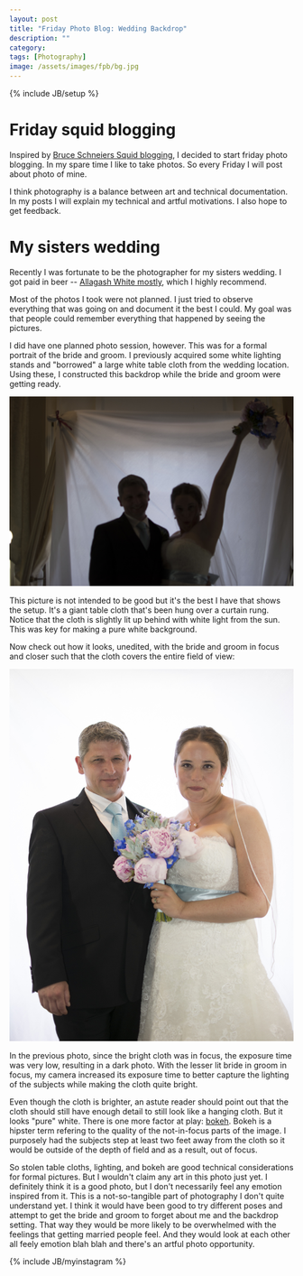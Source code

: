 ```yaml
---
layout: post
title: "Friday Photo Blog: Wedding Backdrop"
description: ""
category: 
tags: [Photography]
image: /assets/images/fpb/bg.jpg
---
```

{% include JB/setup %}

# Friday squid blogging

Inspired by [Bruce Schneiers Squid blogging](https://www.schneier.com/cgi-bin/mt/mt-search.cgi?search=squid&__mode=tag&IncludeBlogs=2&limit=10&page=1),
I decided to start friday photo blogging.  In my spare time I like to take photos.  So every Friday I will post about photo of mine.

I think photography is a balance between art and technical documentation.  In my posts I will explain
my technical and artful motivations.  I also hope to get feedback.

# My sisters wedding

Recently I was fortunate to be the photographer for my sisters wedding.  I got paid in beer -- [Allagash White mostly](http://www.allagash.com/beer/white/),
which I highly recommend.

Most of the photos I took were not planned.  I just tried to observe everything that was going on and document it the best I could.
My goal was that people could remember everything that happened by seeing the pictures.

I did have one planned photo session, however.  This was for a formal portrait of the bride and groom.  I previously acquired
some white lighting stands and "borrowed" a large white table cloth from the wedding location.  Using these, I constructed
this backdrop while the bride and groom were getting ready.

![](/assets/images/fpb/wedding/setup.jpg)

This picture is not intended to be good but it's the best I have that shows the setup.  It's a giant table
cloth that's been hung over a curtain rung.  Notice that the cloth is slightly lit up behind with white light from the sun.
This was key for making a pure white background.

Now check out how it looks, unedited, with the bride and groom in focus and closer such that the cloth covers the entire field of view:

![](/assets/images/fpb/wedding/photo.jpg)

In the previous photo, since the bright cloth was in focus, the exposure time was very low,
resulting in a dark photo.  With the lesser lit bride in groom in focus, my camera increased its
exposure time to better capture the lighting of the subjects while making the cloth quite bright.

Even though the cloth is brighter, an astute reader should point out that the cloth should still have
enough detail to still look like a hanging cloth.  But it looks "pure" white.  There is one more
factor at play: [bokeh](https://en.wikipedia.org/wiki/Bokeh).  Bokeh is a hipster term refering to the
quality of the not-in-focus parts of the image.  I purposely had the subjects step at least two feet away from
the cloth so it would be outside of the depth of field and as a result, out of focus.

So stolen table cloths, lighting, and bokeh are good technical considerations for formal pictures.  But
I wouldn't claim any art in this photo just yet.  I definitely think it is a good photo, but I don't necessarily
feel any emotion inspired from it.  This is a not-so-tangible part of photography I don't quite understand yet.
I think it would have been good to try different poses and attempt to get the bride and groom to forget about me
and the backdrop setting.  That way they would be more likely to be overwhelmed with the feelings that getting married
people feel.  And they would look at each other all feely emotion blah blah and there's an artful photo opportunity.


{% include JB/myinstagram %}




